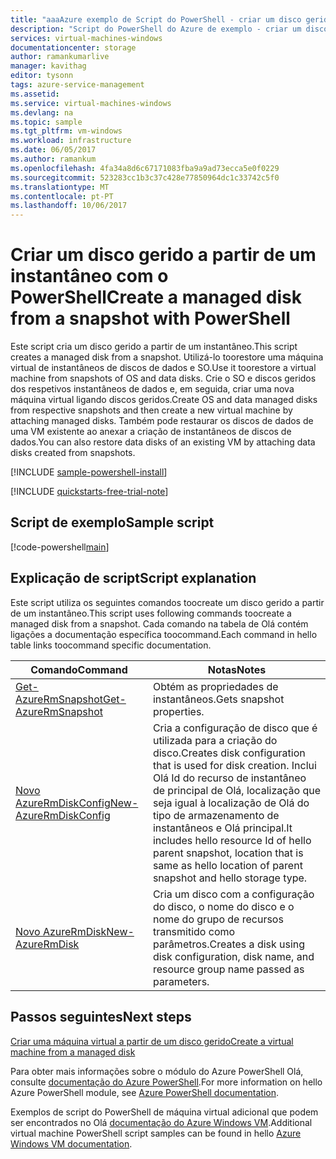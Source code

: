 ```yaml
---
title: "aaaAzure exemplo de Script do PowerShell - criar um disco gerido a partir de um instantâneo | Microsoft Docs"
description: "Script do PowerShell do Azure de exemplo - criar um disco gerido a partir de um instantâneo"
services: virtual-machines-windows
documentationcenter: storage
author: ramankumarlive
manager: kavithag
editor: tysonn
tags: azure-service-management
ms.assetid: 
ms.service: virtual-machines-windows
ms.devlang: na
ms.topic: sample
ms.tgt_pltfrm: vm-windows
ms.workload: infrastructure
ms.date: 06/05/2017
ms.author: ramankum
ms.openlocfilehash: 4fa34a8d6c67171083fba9a9ad73ecca5e0f0229
ms.sourcegitcommit: 523283cc1b3c37c428e77850964dc1c33742c5f0
ms.translationtype: MT
ms.contentlocale: pt-PT
ms.lasthandoff: 10/06/2017
---
```

# <a name="create-a-managed-disk-from-a-snapshot-with-powershell"></a><span data-ttu-id="fb221-103">Criar um disco gerido a partir de um instantâneo com o PowerShell</span><span class="sxs-lookup"><span data-stu-id="fb221-103">Create a managed disk from a snapshot with PowerShell</span></span>

<span data-ttu-id="fb221-104">Este script cria um disco gerido a partir de um instantâneo.</span><span class="sxs-lookup"><span data-stu-id="fb221-104">This script creates a managed disk from a snapshot.</span></span> <span data-ttu-id="fb221-105">Utilizá-lo toorestore uma máquina virtual de instantâneos de discos de dados e SO.</span><span class="sxs-lookup"><span data-stu-id="fb221-105">Use it toorestore a virtual machine from snapshots of OS and data disks.</span></span> <span data-ttu-id="fb221-106">Crie o SO e discos geridos dos respetivos instantâneos de dados e, em seguida, criar uma nova máquina virtual ligando discos geridos.</span><span class="sxs-lookup"><span data-stu-id="fb221-106">Create OS and data managed disks from respective snapshots and then create a new virtual machine by attaching managed disks.</span></span> <span data-ttu-id="fb221-107">Também pode restaurar os discos de dados de uma VM existente ao anexar a criação de instantâneos de discos de dados.</span><span class="sxs-lookup"><span data-stu-id="fb221-107">You can also restore data disks of an existing VM by attaching data disks created from snapshots.</span></span>

[!INCLUDE [sample-powershell-install](../../../includes/sample-powershell-install.md)]

[!INCLUDE [quickstarts-free-trial-note](../../../includes/quickstarts-free-trial-note.md)]

## <a name="sample-script"></a><span data-ttu-id="fb221-108">Script de exemplo</span><span class="sxs-lookup"><span data-stu-id="fb221-108">Sample script</span></span>

[!code-powershell[main](../../../powershell_scripts/storage/create-managed-disk-from-snapshot/create-managed-disk-from-snapshot.ps1 "Create managed disk from snapshot")]


## <a name="script-explanation"></a><span data-ttu-id="fb221-109">Explicação de script</span><span class="sxs-lookup"><span data-stu-id="fb221-109">Script explanation</span></span>

<span data-ttu-id="fb221-110">Este script utiliza os seguintes comandos toocreate um disco gerido a partir de um instantâneo.</span><span class="sxs-lookup"><span data-stu-id="fb221-110">This script uses following commands toocreate a managed disk from a snapshot.</span></span> <span data-ttu-id="fb221-111">Cada comando na tabela de Olá contém ligações a documentação específica toocommand.</span><span class="sxs-lookup"><span data-stu-id="fb221-111">Each command in hello table links toocommand specific documentation.</span></span>

| <span data-ttu-id="fb221-112">Comando</span><span class="sxs-lookup"><span data-stu-id="fb221-112">Command</span></span> | <span data-ttu-id="fb221-113">Notas</span><span class="sxs-lookup"><span data-stu-id="fb221-113">Notes</span></span> |
|---|---|
| [<span data-ttu-id="fb221-114">Get-AzureRmSnapshot</span><span class="sxs-lookup"><span data-stu-id="fb221-114">Get-AzureRmSnapshot</span></span>](/powershell/module/azurerm.compute/Get-AzureRmSnapshot) | <span data-ttu-id="fb221-115">Obtém as propriedades de instantâneos.</span><span class="sxs-lookup"><span data-stu-id="fb221-115">Gets snapshot properties.</span></span>  |
| [<span data-ttu-id="fb221-116">Novo AzureRmDiskConfig</span><span class="sxs-lookup"><span data-stu-id="fb221-116">New-AzureRmDiskConfig</span></span>](/powershell/module/azurerm.compute/New-AzureRmDiskConfig) | <span data-ttu-id="fb221-117">Cria a configuração de disco que é utilizada para a criação do disco.</span><span class="sxs-lookup"><span data-stu-id="fb221-117">Creates disk configuration that is used for disk creation.</span></span> <span data-ttu-id="fb221-118">Inclui Olá Id do recurso de instantâneo de principal de Olá, localização que seja igual à localização de Olá do tipo de armazenamento de instantâneos e Olá principal.</span><span class="sxs-lookup"><span data-stu-id="fb221-118">It includes hello resource Id of hello parent snapshot, location that is same as hello location of parent snapshot and hello storage type.</span></span>  |
| [<span data-ttu-id="fb221-119">Novo AzureRmDisk</span><span class="sxs-lookup"><span data-stu-id="fb221-119">New-AzureRmDisk</span></span>](/powershell/module/azurerm.compute/New-AzureRmDisk) | <span data-ttu-id="fb221-120">Cria um disco com a configuração do disco, o nome do disco e o nome do grupo de recursos transmitido como parâmetros.</span><span class="sxs-lookup"><span data-stu-id="fb221-120">Creates a disk using disk configuration, disk name, and resource group name passed as parameters.</span></span> |


## <a name="next-steps"></a><span data-ttu-id="fb221-121">Passos seguintes</span><span class="sxs-lookup"><span data-stu-id="fb221-121">Next steps</span></span>

[<span data-ttu-id="fb221-122">Criar uma máquina virtual a partir de um disco gerido</span><span class="sxs-lookup"><span data-stu-id="fb221-122">Create a virtual machine from a managed disk</span></span>](./../../virtual-machines/scripts/virtual-machines-windows-powershell-sample-create-vm-from-managed-os-disks.md?toc=%2fpowershell%2fmodule%2ftoc.json)

<span data-ttu-id="fb221-123">Para obter mais informações sobre o módulo do Azure PowerShell Olá, consulte [documentação do Azure PowerShell](/powershell/azure/overview).</span><span class="sxs-lookup"><span data-stu-id="fb221-123">For more information on hello Azure PowerShell module, see [Azure PowerShell documentation](/powershell/azure/overview).</span></span>

<span data-ttu-id="fb221-124">Exemplos de script do PowerShell de máquina virtual adicional que podem ser encontrados no Olá [documentação do Azure Windows VM](../../virtual-machines/windows/powershell-samples.md?toc=%2fazure%2fvirtual-machines%2fwindows%2ftoc.json).</span><span class="sxs-lookup"><span data-stu-id="fb221-124">Additional virtual machine PowerShell script samples can be found in hello [Azure Windows VM documentation](../../virtual-machines/windows/powershell-samples.md?toc=%2fazure%2fvirtual-machines%2fwindows%2ftoc.json).</span></span>
